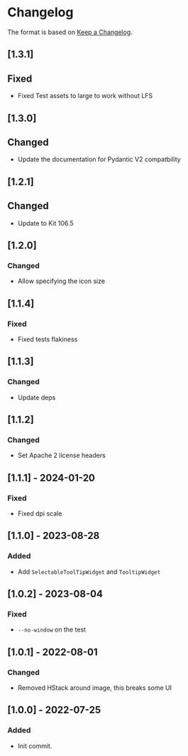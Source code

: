 # Changelog

The format is based on [Keep a Changelog](https://keepachangelog.com/en/1.0.0/).

## [1.3.1]
## Fixed
- Fixed Test assets to large to work without LFS

## [1.3.0]
## Changed
- Update the documentation for Pydantic V2 compatbility

## [1.2.1]
## Changed
- Update to Kit 106.5

## [1.2.0]
### Changed
- Allow specifying the icon size

## [1.1.4]
### Fixed
- Fixed tests flakiness

## [1.1.3]
### Changed
- Update deps

## [1.1.2]
### Changed
- Set Apache 2 license headers

## [1.1.1] - 2024-01-20
### Fixed
- Fixed dpi scale

## [1.1.0] - 2023-08-28
### Added
- Add `SelectableToolTipWidget` and `TooltipWidget`

## [1.0.2] - 2023-08-04
### Fixed
- `--no-window` on the test

## [1.0.1] - 2022-08-01
### Changed
- Removed HStack around image, this breaks some UI

## [1.0.0] - 2022-07-25
### Added
- Init commit.
